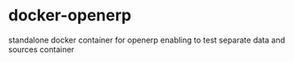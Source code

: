 docker-openerp
==============

standalone docker container for openerp enabling to test separate data and sources container
